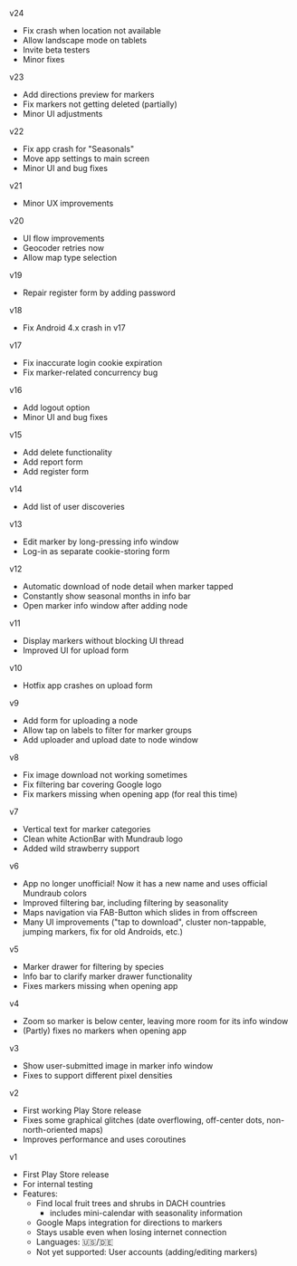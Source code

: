 v24
- Fix crash when location not available
- Allow landscape mode on tablets
- Invite beta testers
- Minor fixes

v23
- Add directions preview for markers
- Fix markers not getting deleted (partially)
- Minor UI adjustments

v22
- Fix app crash for "Seasonals"
- Move app settings to main screen
- Minor UI and bug fixes

v21
- Minor UX improvements

v20
- UI flow improvements
- Geocoder retries now
- Allow map type selection

v19
- Repair register form by adding password

v18
- Fix Android 4.x crash in v17

v17
- Fix inaccurate login cookie expiration
- Fix marker-related concurrency bug

v16
- Add logout option
- Minor UI and bug fixes

v15
- Add delete functionality
- Add report form
- Add register form

v14
- Add list of user discoveries

v13
- Edit marker by long-pressing info window
- Log-in as separate cookie-storing form

v12
- Automatic download of node detail when marker tapped
- Constantly show seasonal months in info bar
- Open marker info window after adding node

v11
- Display markers without blocking UI thread
- Improved UI for upload form

v10
- Hotfix app crashes on upload form

v9
- Add form for uploading a node
- Allow tap on labels to filter for marker groups
- Add uploader and upload date to node window

v8
- Fix image download not working sometimes
- Fix filtering bar covering Google logo
- Fix markers missing when opening app (for real this time)

v7
- Vertical text for marker categories
- Clean white ActionBar with Mundraub logo
- Added wild strawberry support

v6
- App no longer unofficial! Now it has a new name and uses official Mundraub colors
- Improved filtering bar, including filtering by seasonality
- Maps navigation via FAB-Button which slides in from offscreen
- Many UI improvements ("tap to download", cluster non-tappable, jumping markers, fix for old Androids, etc.)

v5
- Marker drawer for filtering by species
- Info bar to clarify marker drawer functionality
- Fixes markers missing when opening app

v4
- Zoom so marker is below center, leaving more room for its info window
- (Partly) fixes no markers when opening app

v3
- Show user-submitted image in marker info window
- Fixes to support different pixel densities

v2
- First working Play Store release
- Fixes some graphical glitches (date overflowing, off-center dots, non-north-oriented maps)
- Improves performance and uses coroutines

v1
- First Play Store release
- For internal testing
- Features:
    - Find local fruit trees and shrubs in DACH countries
        - includes mini-calendar with seasonality information
    - Google Maps integration for directions to markers
    - Stays usable even when losing internet connection
    - Languages: 🇺🇸/🇩🇪
    - Not yet supported: User accounts (adding/editing markers)
